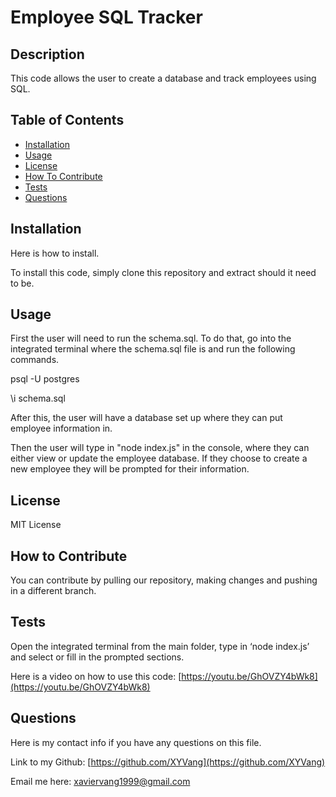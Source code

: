 # Employee SQL Tracker

## Description

This code allows the user to create a database and track employees using SQL.

## Table of Contents

- [Installation](#installation)
- [Usage](#usage)
- [License](#license)
- [How To Contribute](#how-to-contribute)
- [Tests](#tests)
- [Questions](#questions)

## Installation

Here is how to install.

To install this code, simply clone this repository and extract should it need to be.

## Usage

First the user will need to run the schema.sql. To do that, go into the integrated terminal where the schema.sql file is and run the following commands.
<p>
psql -U postgres
<p>
\i schema.sql

After this, the user will have a database set up where they can put employee information in.

Then the user will type in "node index.js" in the console, where they can either view or update the employee database. If they choose to create a new employee they will be prompted for their information.


## License

MIT License

## How to Contribute

You can contribute by pulling our repository, making changes and pushing in a different branch.

## Tests

Open the integrated terminal from the main folder, type in ‘node index.js’ and select or fill in the prompted sections.

Here is a video on how to use this code: [https://youtu.be/GhOVZY4bWk8](https://youtu.be/GhOVZY4bWk8)

## Questions

Here is my contact info if you have any questions on this file.

Link to my Github: [https://github.com/XYVang](https://github.com/XYVang)

Email me here: xaviervang1999@gmail.com